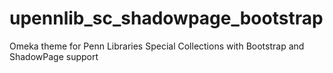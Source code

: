 # upennlib_sc_shadowpage_bootstrap
Omeka theme for Penn Libraries Special Collections with Bootstrap and ShadowPage support
